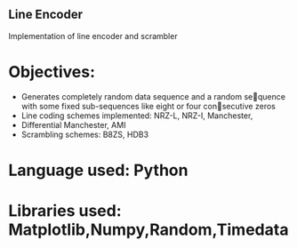 ## Line Encoder
 Implementation of line encoder and scrambler
# Objectives:
 - Generates completely random data sequence and a random sequence with some fixed sub-sequences like eight or four consecutive zeros
 - Line coding schemes implemented: NRZ-L, NRZ-I, Manchester,
 - Differential Manchester, AMI
 - Scrambling schemes: B8ZS, HDB3
# Language used: Python
# Libraries used: Matplotlib,Numpy,Random,Timedata
